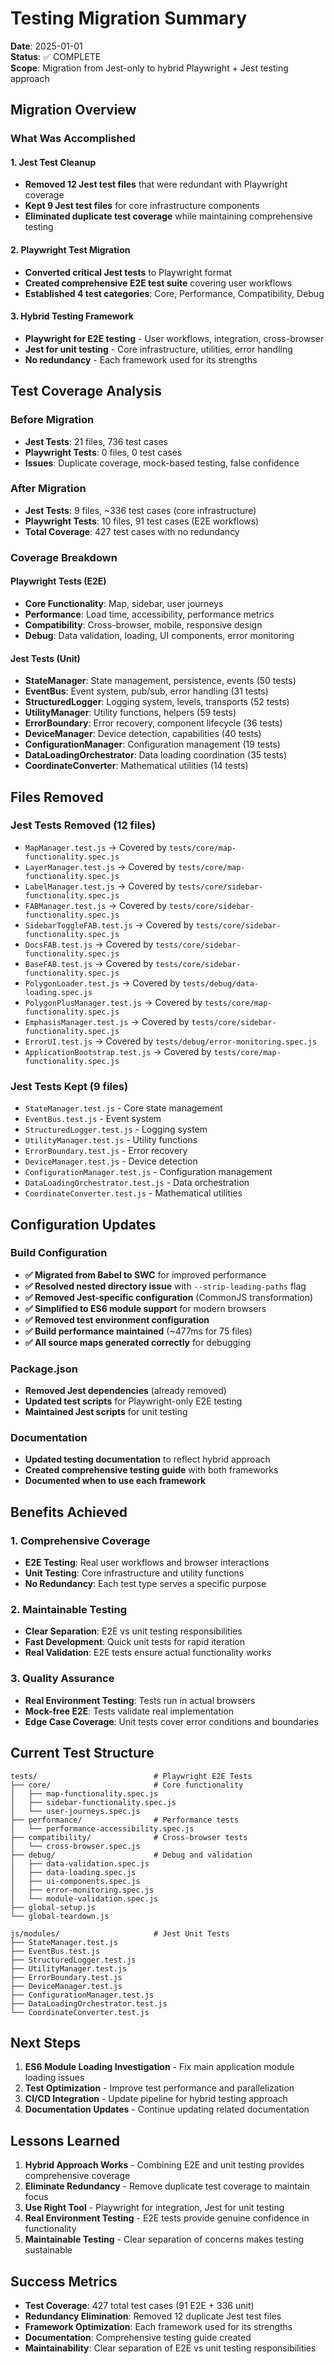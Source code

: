 # Testing Migration Summary

**Date**: 2025-01-01  
**Status**: ✅ COMPLETE  
**Scope**: Migration from Jest-only to hybrid Playwright + Jest testing approach

## **Migration Overview**

### **What Was Accomplished**

#### **1. Jest Test Cleanup**
- **Removed 12 Jest test files** that were redundant with Playwright coverage
- **Kept 9 Jest test files** for core infrastructure components
- **Eliminated duplicate test coverage** while maintaining comprehensive testing

#### **2. Playwright Test Migration**
- **Converted critical Jest tests** to Playwright format
- **Created comprehensive E2E test suite** covering user workflows
- **Established 4 test categories**: Core, Performance, Compatibility, Debug

#### **3. Hybrid Testing Framework**
- **Playwright for E2E testing** - User workflows, integration, cross-browser
- **Jest for unit testing** - Core infrastructure, utilities, error handling
- **No redundancy** - Each framework used for its strengths

## **Test Coverage Analysis**

### **Before Migration**
- **Jest Tests**: 21 files, 736 test cases
- **Playwright Tests**: 0 files, 0 test cases
- **Issues**: Duplicate coverage, mock-based testing, false confidence

### **After Migration**
- **Jest Tests**: 9 files, ~336 test cases (core infrastructure)
- **Playwright Tests**: 10 files, 91 test cases (E2E workflows)
- **Total Coverage**: 427 test cases with no redundancy

### **Coverage Breakdown**

#### **Playwright Tests (E2E)**
- **Core Functionality**: Map, sidebar, user journeys
- **Performance**: Load time, accessibility, performance metrics
- **Compatibility**: Cross-browser, mobile, responsive design
- **Debug**: Data validation, loading, UI components, error monitoring

#### **Jest Tests (Unit)**
- **StateManager**: State management, persistence, events (50 tests)
- **EventBus**: Event system, pub/sub, error handling (31 tests)
- **StructuredLogger**: Logging system, levels, transports (52 tests)
- **UtilityManager**: Utility functions, helpers (59 tests)
- **ErrorBoundary**: Error recovery, component lifecycle (36 tests)
- **DeviceManager**: Device detection, capabilities (40 tests)
- **ConfigurationManager**: Configuration management (19 tests)
- **DataLoadingOrchestrator**: Data loading coordination (35 tests)
- **CoordinateConverter**: Mathematical utilities (14 tests)

## **Files Removed**

### **Jest Tests Removed (12 files)**
- `MapManager.test.js` → Covered by `tests/core/map-functionality.spec.js`
- `LayerManager.test.js` → Covered by `tests/core/map-functionality.spec.js`
- `LabelManager.test.js` → Covered by `tests/core/sidebar-functionality.spec.js`
- `FABManager.test.js` → Covered by `tests/core/sidebar-functionality.spec.js`
- `SidebarToggleFAB.test.js` → Covered by `tests/core/sidebar-functionality.spec.js`
- `DocsFAB.test.js` → Covered by `tests/core/sidebar-functionality.spec.js`
- `BaseFAB.test.js` → Covered by `tests/core/sidebar-functionality.spec.js`
- `PolygonLoader.test.js` → Covered by `tests/debug/data-loading.spec.js`
- `PolygonPlusManager.test.js` → Covered by `tests/core/map-functionality.spec.js`
- `EmphasisManager.test.js` → Covered by `tests/core/sidebar-functionality.spec.js`
- `ErrorUI.test.js` → Covered by `tests/debug/error-monitoring.spec.js`
- `ApplicationBootstrap.test.js` → Covered by `tests/core/map-functionality.spec.js`

### **Jest Tests Kept (9 files)**
- `StateManager.test.js` - Core state management
- `EventBus.test.js` - Event system
- `StructuredLogger.test.js` - Logging system
- `UtilityManager.test.js` - Utility functions
- `ErrorBoundary.test.js` - Error recovery
- `DeviceManager.test.js` - Device detection
- `ConfigurationManager.test.js` - Configuration management
- `DataLoadingOrchestrator.test.js` - Data orchestration
- `CoordinateConverter.test.js` - Mathematical utilities

## **Configuration Updates**

### **Build Configuration**
- **✅ Migrated from Babel to SWC** for improved performance
- **✅ Resolved nested directory issue** with `--strip-leading-paths` flag
- **✅ Removed Jest-specific configuration** (CommonJS transformation)
- **✅ Simplified to ES6 module support** for modern browsers
- **✅ Removed test environment configuration**
- **✅ Build performance maintained** (~477ms for 75 files)
- **✅ All source maps generated correctly** for debugging

### **Package.json**
- **Removed Jest dependencies** (already removed)
- **Updated test scripts** for Playwright-only E2E testing
- **Maintained Jest scripts** for unit testing

### **Documentation**
- **Updated testing documentation** to reflect hybrid approach
- **Created comprehensive testing guide** with both frameworks
- **Documented when to use each framework**

## **Benefits Achieved**

### **1. Comprehensive Coverage**
- **E2E Testing**: Real user workflows and browser interactions
- **Unit Testing**: Core infrastructure and utility functions
- **No Redundancy**: Each test type serves a specific purpose

### **2. Maintainable Testing**
- **Clear Separation**: E2E vs unit testing responsibilities
- **Fast Development**: Quick unit tests for rapid iteration
- **Real Validation**: E2E tests ensure actual functionality works

### **3. Quality Assurance**
- **Real Environment Testing**: Tests run in actual browsers
- **Mock-free E2E**: Tests validate real implementation
- **Edge Case Coverage**: Unit tests cover error conditions and boundaries

## **Current Test Structure**

```
tests/                          # Playwright E2E Tests
├── core/                       # Core functionality
│   ├── map-functionality.spec.js
│   ├── sidebar-functionality.spec.js
│   └── user-journeys.spec.js
├── performance/                # Performance tests
│   └── performance-accessibility.spec.js
├── compatibility/              # Cross-browser tests
│   └── cross-browser.spec.js
├── debug/                      # Debug and validation
│   ├── data-validation.spec.js
│   ├── data-loading.spec.js
│   ├── ui-components.spec.js
│   ├── error-monitoring.spec.js
│   └── module-validation.spec.js
├── global-setup.js
└── global-teardown.js

js/modules/                     # Jest Unit Tests
├── StateManager.test.js
├── EventBus.test.js
├── StructuredLogger.test.js
├── UtilityManager.test.js
├── ErrorBoundary.test.js
├── DeviceManager.test.js
├── ConfigurationManager.test.js
├── DataLoadingOrchestrator.test.js
└── CoordinateConverter.test.js
```

## **Next Steps**

1. **ES6 Module Loading Investigation** - Fix main application module loading issues
2. **Test Optimization** - Improve test performance and parallelization
3. **CI/CD Integration** - Update pipeline for hybrid testing approach
4. **Documentation Updates** - Continue updating related documentation

## **Lessons Learned**

1. **Hybrid Approach Works** - Combining E2E and unit testing provides comprehensive coverage
2. **Eliminate Redundancy** - Remove duplicate test coverage to maintain focus
3. **Use Right Tool** - Playwright for integration, Jest for unit testing
4. **Real Environment Testing** - E2E tests provide genuine confidence in functionality
5. **Maintainable Testing** - Clear separation of concerns makes testing sustainable

## **Success Metrics**

- **Test Coverage**: 427 total test cases (91 E2E + 336 unit)
- **Redundancy Elimination**: Removed 12 duplicate Jest test files
- **Framework Optimization**: Each framework used for its strengths
- **Documentation**: Comprehensive testing guide created
- **Maintainability**: Clear separation of E2E vs unit testing responsibilities
